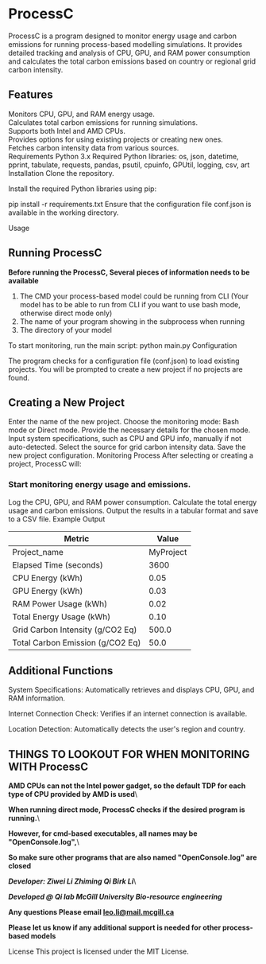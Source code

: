 # ProcessC

ProcessC is a program designed to monitor energy usage and carbon emissions for running process-based modelling simulations. 
It provides detailed tracking and analysis of CPU, GPU, and RAM power consumption and calculates the total carbon emissions based on country or regional grid carbon intensity.

## Features
Monitors CPU, GPU, and RAM energy usage.\
Calculates total carbon emissions for running simulations.\
Supports both Intel and AMD CPUs.\
Provides options for using existing projects or creating new ones.\
Fetches carbon intensity data from various sources.\
Requirements
Python 3.x
Required Python libraries: os, json, datetime, pprint, tabulate, requests, pandas, psutil, cpuinfo, GPUtil, logging, csv, art
Installation
Clone the repository.

Install the required Python libraries using pip:

pip install -r requirements.txt
Ensure that the configuration file conf.json is available in the working directory.

Usage
## Running ProcessC
**Before running the ProcessC, Several pieces of information needs to be available**
1. The CMD your process-based model could be running from CLI (Your model has to be able to run from CLI if you want to use bash mode, otherwise direct mode only)
2. The name of your program showing in the subprocess when running
3. The directory of your model
   
To start monitoring, run the main script:
python main.py
Configuration

The program checks for a configuration file (conf.json) to load existing projects. 
You will be prompted to create a new project if no projects are found.

## Creating a New Project
Enter the name of the new project.
Choose the monitoring mode: Bash mode or Direct mode.
Provide the necessary details for the chosen mode.
Input system specifications, such as CPU and GPU info, manually if not auto-detected.
Select the source for grid carbon intensity data.
Save the new project configuration.
Monitoring Process
After selecting or creating a project, ProcessC will:

### Start monitoring energy usage and emissions.
Log the CPU, GPU, and RAM power consumption.
Calculate the total energy usage and carbon emissions.
Output the results in a tabular format and save to a CSV file.
Example Output

| Metric                          | Value     |
|---------------------------------|-----------|
| Project_name                    | MyProject |
| Elapsed Time (seconds)          | 3600      |
| CPU Energy (kWh)                | 0.05      |
| GPU Energy (kWh)                | 0.03      |
| RAM Power Usage (kWh)           | 0.02      |
| Total Energy Usage (kWh)        | 0.10      |
| Grid Carbon Intensity (g/CO2 Eq)| 500.0     |
| Total Carbon Emission (g/CO2 Eq)| 50.0      |

## Additional Functions
System Specifications: Automatically retrieves and displays CPU, GPU, and RAM information.

Internet Connection Check: Verifies if an internet connection is available.

Location Detection: Automatically detects the user's region and country.

## THINGS TO LOOKOUT FOR WHEN MONITORING WITH ProcessC
**AMD CPUs can not the Intel power gadget, so the default TDP for each type of CPU provided by AMD is used**\

**When running direct mode, ProcessC checks if the desired program is running.**\

**However, for cmd-based executables, all names may be "OpenConsole.log",**\

**So make sure other programs that are also named "OpenConsole.log" are closed**

***Developer: Ziwei Li Zhiming Qi Birk Li***\

***Developed @ Qi lab McGill University Bio-resource engineering***

**Any questions Please email leo.li@mail.mcgill.ca**

**Please let us know if any additional support is needed for other process-based models**


License
This project is licensed under the MIT License.
